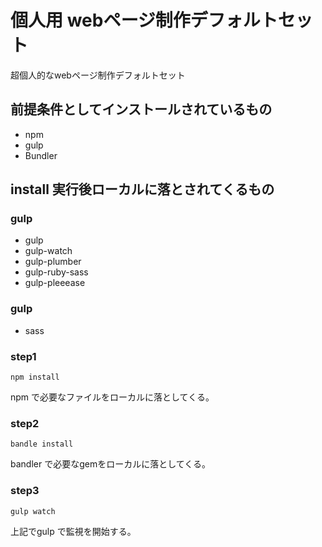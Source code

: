 # 個人用 webページ制作デフォルトセット

超個人的なwebページ制作デフォルトセット

## 前提条件としてインストールされているもの

* npm
* gulp
* Bundler

## install 実行後ローカルに落とされてくるもの
### gulp
* gulp
* gulp-watch
* gulp-plumber
* gulp-ruby-sass
* gulp-pleeease

### gulp
* sass

### step1
`npm install`

npm で必要なファイルをローカルに落としてくる。

### step2
`bandle install`

bandler で必要なgemをローカルに落としてくる。

### step3
`gulp watch`

上記でgulp で監視を開始する。